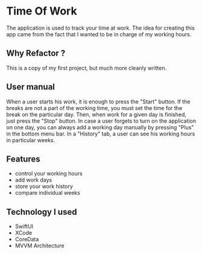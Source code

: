 # Time Of Work

The application is used to track your time at work. The idea for creating this app came from the fact that I wanted to be in charge of my working hours.

## Why Refactor ?

This is a copy of my first project, but much more cleanly written.

## User manual

When a user starts his work, it is enough to press the "Start" button. If the breaks are not a part of the working time, you must set the time for the break on the particular day. Then, when work for a given day is finished, just press the "Stop" button. In case a user forgets to turn on the application on one day, you can always add a working day manually by pressing "Plus" in the bottom menu bar. In a "History" tab, a user can see his working hours in particular weeks.

## Features

* control your working hours
* add work days
* store your work history
* compare individual weeks

## Technology I used

* SwiftUI
* XCode
* CoreData
* MVVM Architecture
